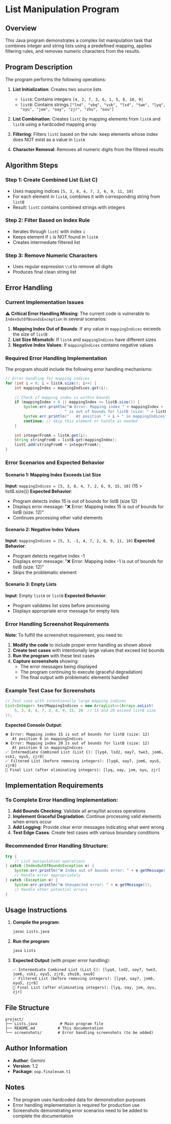 # List Manipulation Program

## Overview

This Java program demonstrates a complex list manipulation task that combines integer and string lists using a predefined mapping, applies filtering rules, and removes numeric characters from the results.

## Program Description

The program performs the following operations:

1. **List Initialization**: Creates two source lists
   - `listA`: Contains integers `[4, 2, 7, 3, 6, 1, 5, 8, 10, 9]`
   - `listB`: Contains strings `["lnd", "vbq", "vsk", "lsd", "twe", "lyq", "oyu", "jom", "oay", "zjr", "zhu", "oxu"]`

2. **List Combination**: Creates `listC` by mapping elements from `listA` and `listB` using a hardcoded mapping array

3. **Filtering**: Filters `listC` based on the rule: keep elements whose index does NOT exist as a value in `listA`

4. **Character Removal**: Removes all numeric digits from the filtered results

## Algorithm Steps

### Step 1: Create Combined List (List C)
- Uses mapping indices `[5, 3, 8, 4, 7, 2, 6, 9, 11, 10]`
- For each element in `listA`, combines it with corresponding string from `listB`
- Result: `listC` contains combined strings with integers

### Step 2: Filter Based on Index Rule
- Iterates through `listC` with index `i`
- Keeps element if `i` is NOT found in `listA`
- Creates intermediate filtered list

### Step 3: Remove Numeric Characters
- Uses regular expression `\\d` to remove all digits
- Produces final clean string list

## Error Handling

### Current Implementation Issues

⚠️ **Critical Error Handling Missing**: The current code is vulnerable to `IndexOutOfBoundsException` in several scenarios:

1. **Mapping Index Out of Bounds**: If any value in `mappingIndices` exceeds the size of `listB`
2. **List Size Mismatch**: If `listA` and `mappingIndices` have different sizes
3. **Negative Index Values**: If `mappingIndices` contains negative values

### Required Error Handling Implementation

The program should include the following error handling mechanisms:

```java
// Error handling for mapping indices
for (int i = 0; i < listA.size(); i++) {
    int mappingIndex = mappingIndices.get(i);
    
    // Check if mapping index is within bounds
    if (mappingIndex < 0 || mappingIndex >= listB.size()) {
        System.err.println("❌ Error: Mapping index " + mappingIndex + 
                          " is out of bounds for listB (size: " + listB.size() + ")");
        System.err.println("   At position " + i + " in mappingIndices");
        continue; // Skip this element or handle as needed
    }
    
    int integerFromA = listA.get(i);
    String stringFromB = listB.get(mappingIndex);
    listC.add(stringFromB + integerFromA);
}
```

### Error Scenarios and Expected Behavior

#### Scenario 1: Mapping Index Exceeds List Size
**Input**: `mappingIndices = [5, 3, 8, 4, 7, 2, 6, 9, 15, 10]` (15 > listB.size())
**Expected Behavior**: 
- Program detects index 15 is out of bounds for listB (size 12)
- Displays error message: "❌ Error: Mapping index 15 is out of bounds for listB (size: 12)"
- Continues processing other valid elements

#### Scenario 2: Negative Index Values
**Input**: `mappingIndices = [5, 3, -1, 4, 7, 2, 6, 9, 11, 10]`
**Expected Behavior**:
- Program detects negative index -1
- Displays error message: "❌ Error: Mapping index -1 is out of bounds for listB (size: 12)"
- Skips the problematic element

#### Scenario 3: Empty Lists
**Input**: Empty `listA` or `listB`
**Expected Behavior**:
- Program validates list sizes before processing
- Displays appropriate error message for empty lists

### Error Handling Screenshot Requirements

**Note**: To fulfill the screenshot requirement, you need to:

1. **Modify the code** to include proper error handling as shown above
2. **Create test cases** with intentionally large values that exceed list bounds
3. **Run the program** with these test cases
4. **Capture screenshots** showing:
   - The error messages being displayed
   - The program continuing to execute (graceful degradation)
   - The final output with problematic elements handled

### Example Test Case for Screenshots

```java
// Test case with intentionally large mapping indices
List<Integer> testMappingIndices = new ArrayList<>(Arrays.asList(
    5, 3, 8, 4, 7, 2, 6, 9, 15, 20  // 15 and 20 exceed listB size
));
```

**Expected Console Output**:
```
❌ Error: Mapping index 15 is out of bounds for listB (size: 12)
   At position 8 in mappingIndices
❌ Error: Mapping index 20 is out of bounds for listB (size: 12)
   At position 9 in mappingIndices
✅ Intermediate Combined List (List C): [lyq4, lsd2, oay7, twe3, jom6, vsk1, oyu5, zjr8]
✅ Filtered List (before removing integers): [lyq4, oay7, jom6, oyu5, zjr8]
🏁 Final List (after eliminating integers): [lyq, oay, jom, oyu, zjr]
```

## Implementation Requirements

### To Complete Error Handling Implementation:

1. **Add Bounds Checking**: Validate all array/list access operations
2. **Implement Graceful Degradation**: Continue processing valid elements when errors occur
3. **Add Logging**: Provide clear error messages indicating what went wrong
4. **Test Edge Cases**: Create test cases with various boundary conditions

### Recommended Error Handling Structure:

```java
try {
    // List manipulation operations
} catch (IndexOutOfBoundsException e) {
    System.err.println("❌ Index out of bounds error: " + e.getMessage());
    // Handle error appropriately
} catch (Exception e) {
    System.err.println("❌ Unexpected error: " + e.getMessage());
    // Handle other potential errors
}
```

## Usage Instructions

1. **Compile the program**:
   ```bash
   javac Lists.java
   ```

2. **Run the program**:
   ```bash
   java Lists
   ```

3. **Expected Output** (with proper error handling):
   ```
   ✅ Intermediate Combined List (List C): [lyq4, lsd2, oay7, twe3, jom6, vsk1, oyu5, zjr8, zhu10, oxu9]
   ✅ Filtered List (before removing integers): [lyq4, oay7, jom6, oyu5, zjr8]
   🏁 Final List (after eliminating integers): [lyq, oay, jom, oyu, zjr]
   ```

## File Structure

```
project/
├── Lists.java          # Main program file
├── README.md          # This documentation
└── screenshots/       # Error handling screenshots (to be added)
```

## Author Information

- **Author**: Gemini
- **Version**: 1.2
- **Package**: `oop.finalexam.t1`

## Notes


- The program uses hardcoded data for demonstration purposes
- Error handling implementation is required for production use
- Screenshots demonstrating error scenarios need to be added to complete the documentation
